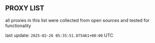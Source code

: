 ## PROXY LIST

all proxies in this list were collected from open sources and tested for functionality

last update: `2025-02-26 05:35:51.875461+00:00` UTC